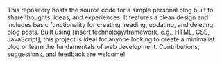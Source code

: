 This repository hosts the source code for a simple personal blog built to share thoughts, ideas, and experiences. It features a clean design and includes basic functionality for creating, reading, updating, and deleting blog posts. Built using [insert technology/framework, e.g., HTML, CSS, JavaScript], this project is ideal for anyone looking to create a minimalist blog or learn the fundamentals of web development. Contributions, suggestions, and feedback are welcome!

